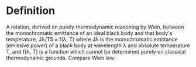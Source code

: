 # Definition

A relation, derived on purely thermodynamic reasoning by Wien, between
the monochromatic emittance of an ideal black body and that body's
temperature, Jλ/T5 = f(λ, T) where Jλ is the monochromatic emittance
(emissive power) of a black body at wavelength λ and absolute
temperature T, and f(λ, T) is a function which cannot be determined
purely on classical thermodynamic grounds. Compare Wien law.
